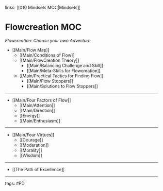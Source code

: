 links: [[010 Mindsets MOC|Mindsets]]
# Flowcreation MOC
*Flowcreation: Choose your own Adventure*

- [[Main/Flow Map]]
	- [[Main/Conditions of Flow]]
	- [[Main/FlowCreation Theory]]
		- [[Main/Balancing Challenge and Skill]]
		- [[Main/Meta-Skills for Flowcreation]]
	- [[Main/Practical Tactics for Finding Flow]]
		- [[Main/Flow Stoppers]]
		- [[Main/Solutions to Flow Stoppers]]	

---

- [[Main/Four Factors of Flow]]
	- [[Main/Attention]]
	- [[Main/Direction]]
	- [[Energy]]
	- [[Main/Enthusiasm]]

---

- [[Main/Four Virtues]]
	- [[Courage]]
	- [[Moderation]]
	- [[Morality]]
	- [[Wisdom]]

---

- [[The Path of Excellence]]

---
tags: #PD

